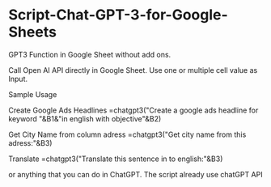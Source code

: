 # Script-Chat-GPT-3-for-Google-Sheets
GPT3 Function in Google Sheet without add ons. 


Call Open AI API directly in Google Sheet. Use one or multiple cell value as Input.


Sample Usage

Create Google Ads Headlines
=chatgpt3("Create a google ads headline for keyword "&B1&"in english with objective"&B2)

Get City Name from column adress
=chatgpt3("Get city name from this adress:"&B3)

Translate
=chatgpt3("Translate this sentence in to english:"&B3)


or anything that you can do in ChatGPT. The script already use chatGPT API


